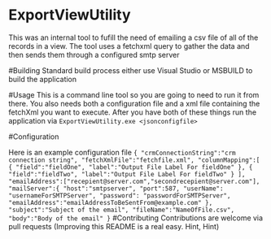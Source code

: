 # ExportViewUtility
This was an internal tool to fufill the need of emailing a csv file of all of the records in a view.
The tool uses a fetchxml query to gather the data and then sends them through a configured smtp server

#Building
Standard build process either use Visual Studio or MSBUILD to build the application

#Usage
This is a command line tool so you are going to need to run it from there. You also
needs both a configuration file and a xml file containing the fetchXml you want to execute.
After you have both of these things run the application via `ExportViewUtility.exe <jsonconfigfile>`

#Configuration

Here is an example configuration file
`
{
    "crmConnectionString":"crm connection string",
    "fetchXmlFile":"fetchfile.xml",
    "columnMapping":[
        {
            "field":"fieldOne",
            "label":"Output File Label For fieldOne"
        },
        {
            "field":"fieldTwo",
            "label":"Output File Label For fieldTwo"
        }
    ],
    "emailAddress":["recepient@server.com","secondrecepient@server.com"],
    "mailServer":{
        "host":"smtpserver",
        "port":587,
        "userName": "usernameForSMTPServer",
        "password": "passwordForSMTPServer",
        "emailAddress":"emailAddressToBeSentFrom@example.com"
    },
    "subject":"Subject of the email",
    "fileName":"NameOfFile.csv",
    "body":"Body of the email"
}
`
#Contributing
Contributions are welcome via pull requests (Improving this README is a real easy. Hint, Hint)
